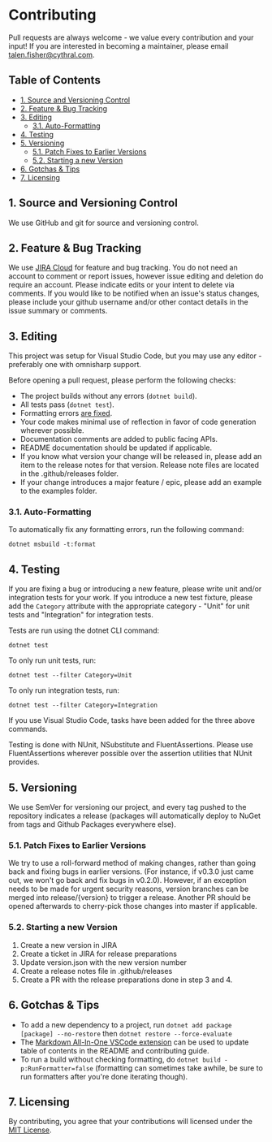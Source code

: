 <!-- omit in toc -->
# Contributing

Pull requests are always welcome - we value every contribution and your input! If you are interested in becoming a maintainer, please email talen.fisher@cythral.com.

<!-- omit in toc -->
## Table of Contents

- [1. Source and Versioning Control](#1-source-and-versioning-control)
- [2. Feature & Bug Tracking](#2-feature--bug-tracking)
- [3. Editing](#3-editing)
  - [3.1. Auto-Formatting](#31-auto-formatting)
- [4. Testing](#4-testing)
- [5. Versioning](#5-versioning)
  - [5.1. Patch Fixes to Earlier Versions](#51-patch-fixes-to-earlier-versions)
  - [5.2. Starting a new Version](#52-starting-a-new-version)
- [6. Gotchas & Tips](#6-gotchas--tips)
- [7. Licensing](#7-licensing)

## 1. Source and Versioning Control

We use GitHub and git for source and versioning control.

## 2. Feature & Bug Tracking

We use [JIRA Cloud](https://cythral.atlassian.net/jira/software/c/projects/LAMBJ/issues) for feature and bug tracking. You do not need an account to comment or report issues, however issue editing and deletion do require an account. Please indicate edits or your intent to delete via comments. If you would like to be notified when an issue's status changes, please include your github username and/or other contact details in the issue summary or comments.

## 3. Editing

This project was setup for Visual Studio Code, but you may use any editor - preferably one with omnisharp support.

Before opening a pull request, please perform the following checks:

- The project builds without any errors (`dotnet build`).
- All tests pass (`dotnet test`).
- Formatting errors [are fixed](#31-auto-formatting).
- Your code makes minimal use of reflection in favor of code generation wherever possible.
- Documentation comments are added to public facing APIs.
- README documentation should be updated if applicable.
- If you know what version your change will be released in, please add an item to the release notes for that version. Release note files are located in the .github/releases folder.
- If your change introduces a major feature / epic, please add an example to the examples folder.

### 3.1. Auto-Formatting

To automatically fix any formatting errors, run the following command:

```shell
dotnet msbuild -t:format
```

## 4. Testing

If you are fixing a bug or introducing a new feature, please write unit and/or integration tests for your work. If you introduce a new test fixture, please add the `Category` attribute with the appropriate category - "Unit" for unit tests and "Integration" for integration tests.

Tests are run using the dotnet CLI command:

```shell
dotnet test
```

To only run unit tests, run:

```shell
dotnet test --filter Category=Unit
```

To only run integration tests, run:

```shell
dotnet test --filter Category=Integration
```

If you use Visual Studio Code, tasks have been added for the three above commands.

Testing is done with NUnit, NSubstitute and FluentAssertions. Please use FluentAssertions wherever possible over the assertion utilities that NUnit provides.

## 5. Versioning

We use SemVer for versioning our project, and every tag pushed to the repository indicates a release (packages will automatically deploy to NuGet from tags and Github Packages everywhere else).

### 5.1. Patch Fixes to Earlier Versions

We try to use a roll-forward method of making changes, rather than going back and fixing bugs in earlier versions. (For instance, if v0.3.0 just came out, we won't go back and fix bugs in v0.2.0). However, if an exception needs to be made for urgent security reasons, version branches can be merged into release/{version} to trigger a release. Another PR should be opened afterwards to cherry-pick those changes into master if applicable.

### 5.2. Starting a new Version

1. Create a new version in JIRA
2. Create a ticket in JIRA for release preparations
3. Update version.json with the new version number
4. Create a release notes file in .github/releases
5. Create a PR with the release preparations done in step 3 and 4.

## 6. Gotchas & Tips

- To add a new dependency to a project, run `dotnet add package [package] --no-restore` then `dotnet restore --force-evaluate`
- The [Markdown All-In-One VSCode extension](https://marketplace.visualstudio.com/items?itemName=yzhang.markdown-all-in-one) can be used to update table of contents in the README and contributing guide.
- To run a build without checking formatting, do `dotnet build -p:RunFormatter=false` (formatting can sometimes take awhile, be sure to run formatters after you're done iterating though).

## 7. Licensing

By contributing, you agree that your contributions will licensed under the [MIT License](LICENSE.txt).
